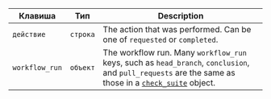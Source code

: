 | Клавиша        | Тип      | Description                                                                                                                                                           |
| -------------- | -------- | --------------------------------------------------------------------------------------------------------------------------------------------------------------------- |
| `действие`     | `строка` | The action that was performed. Can be one of `requested` or `completed`.                                                                                              |
| `workflow_run` | `объект` | The workflow run. Many `workflow_run` keys, such as `head_branch`, `conclusion`, and `pull_requests` are the same as those in a [`check_suite`](#check_suite) object. |
